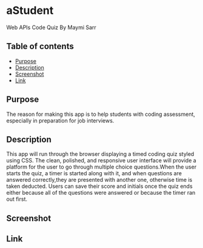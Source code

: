 # aStudent
Web APIs Code Quiz
By Maymi Sarr


 
## Table of contents
- [Purpose](#purpose)
- [Description](#description)
- [Screenshot](#screenshot)
- [Link](#link)


## Purpose 
The reason for making this app is to help students with coding assessment, especially in preparation for job interviews. 


## Description
This app will run through the browser displaying a timed coding quiz styled using CSS. The clean, polished, and responsive user interface will provide a platform for the user to go through multiple choice questions.When the user starts the quiz, a timer is started along with it, and when questions are answered correctly,they are presented with another one, otherwise time is taken deducted. Users can save their score and initials once the quiz ends either because all of the questions were answered or because the timer ran out first.


## Screenshot


## Link

